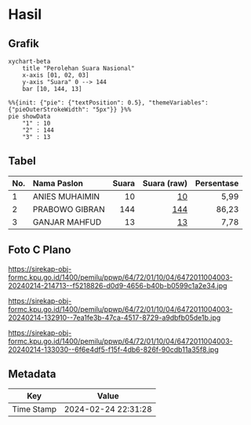 # Hasil

## Grafik

```mermaid
xychart-beta
    title "Perolehan Suara Nasional"
    x-axis [01, 02, 03]
    y-axis "Suara" 0 --> 144
    bar [10, 144, 13]
```

```mermaid
%%{init: {"pie": {"textPosition": 0.5}, "themeVariables": {"pieOuterStrokeWidth": "5px"}} }%%
pie showData
    "1" : 10
    "2" : 144
    "3" : 13
```

## Tabel

| No. | Nama Paslon    | Suara | Suara (raw) | Persentase |
|:--- |:-------------- | -----:| -----------:| ----------:|
| 1   | ANIES MUHAIMIN | 10    | [10][p-1]   | 5,99       |
| 2   | PRABOWO GIBRAN | 144   | [144][p-2]  | 86,23      |
| 3   | GANJAR MAHFUD  | 13    | [13][p-3]   | 7,78       |


[p-1]: https://github.com/gigit-pemilu/pemilu-2024/blob/main/pilpres/hitung-suara/sub/64-kalimantan-timur/sub/72-kota-samarinda/sub/01-palaran/sub/1004-simpang-pasir/sub/003-tps/sub/paslon-1.txt
[p-2]: https://github.com/gigit-pemilu/pemilu-2024/blob/main/pilpres/hitung-suara/sub/64-kalimantan-timur/sub/72-kota-samarinda/sub/01-palaran/sub/1004-simpang-pasir/sub/003-tps/sub/paslon-2.txt
[p-3]: https://github.com/gigit-pemilu/pemilu-2024/blob/main/pilpres/hitung-suara/sub/64-kalimantan-timur/sub/72-kota-samarinda/sub/01-palaran/sub/1004-simpang-pasir/sub/003-tps/sub/paslon-3.txt

## Foto C Plano

https://sirekap-obj-formc.kpu.go.id/1400/pemilu/ppwp/64/72/01/10/04/6472011004003-20240214-214713--f5218826-d0d9-4656-b40b-b0599c1a2e34.jpg

https://sirekap-obj-formc.kpu.go.id/1400/pemilu/ppwp/64/72/01/10/04/6472011004003-20240214-132910--7ea1fe3b-47ca-4517-8729-a9dbfb05de1b.jpg

https://sirekap-obj-formc.kpu.go.id/1400/pemilu/ppwp/64/72/01/10/04/6472011004003-20240214-133030--6f6e4df5-f15f-4db6-826f-90cdb11a35f8.jpg


## Metadata

| Key        | Value               |
| ---------- | ------------------- |
| Time Stamp | 2024-02-24 22:31:28 |



